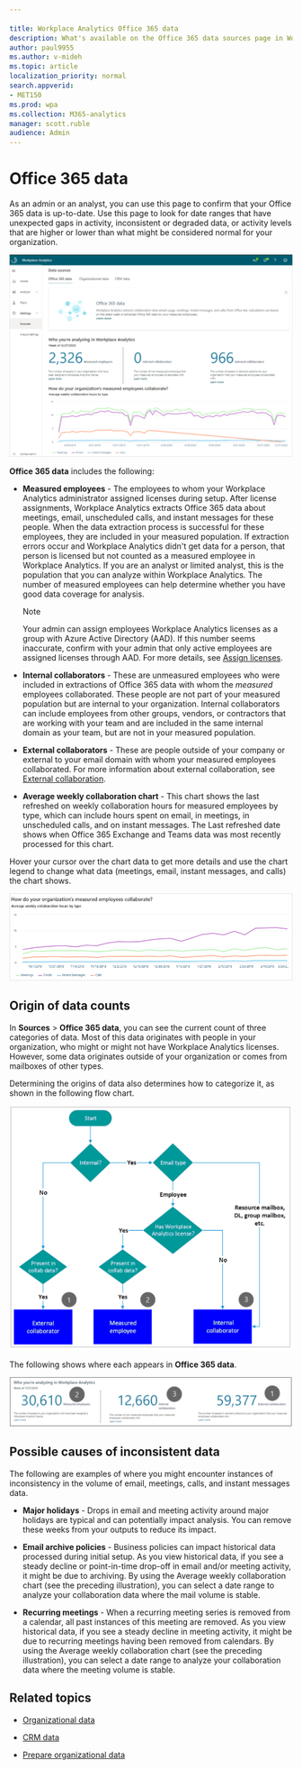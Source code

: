 ```yaml
---

title: Workplace Analytics Office 365 data
description: What's available on the Office 365 data sources page in Workplace Analytics 
author: paul9955
ms.author: v-mideh
ms.topic: article
localization_priority: normal 
search.appverid:
- MET150
ms.prod: wpa
ms.collection: M365-analytics
manager: scott.ruble
audience: Admin
---
```


# Office 365 data

As an admin or an analyst, you can use this page to confirm that your Office 365 data is up-to-date. Use this page to look for date ranges that have unexpected gaps in activity, inconsistent or degraded data, or activity levels that are higher or lower than what might be considered normal for your organization.

![Sources](../images/WpA/Use/sources-365.png)

**Office 365 data** includes the following:

* **Measured employees** - The employees to whom your Workplace Analytics administrator assigned licenses during setup. After license assignments, Workplace Analytics extracts Office 365 data about meetings, email, unscheduled calls, and instant messages for these people. When the data extraction process is successful for these employees, they are included in your measured population. If extraction errors occur and Workplace Analytics didn't get data for a person, that person is licensed but not counted as a measured employee in Workplace Analytics. If you are an analyst or limited analyst, this is the population that you can analyze within Workplace Analytics. The number of measured employees can help determine whether you have good data coverage for analysis.

  >[!Note]
  > Your admin can assign employees Workplace Analytics licenses as a group with Azure Active Directory (AAD). If this number seems inaccurate, confirm with your admin that only active employees are assigned licenses through AAD. For more details, see [Assign licenses](../setup/assign-licenses-to-population.md).

* **Internal collaborators** - These are unmeasured employees who were included in extractions of Office 365 data with whom the _measured_ employees collaborated. These people are not part of your measured population but are internal to your organization. Internal collaborators can include employees from other groups, vendors, or contractors that are working with your team and are included in the same internal domain as your team, but are not in your measured population.

* **External collaborators** - These are people outside of your company or external to your email domain with whom your measured employees collaborated. For more information about external collaboration, see [External collaboration](../use/explore-metrics-external-collaboration.md).

* **Average weekly collaboration chart** - This chart shows the last refreshed on weekly collaboration hours for measured employees by type, which can include hours spent on email, in meetings, in unscheduled calls, and on instant messages. The Last refreshed date shows when Office 365 Exchange and Teams data was most recently processed for this chart.

Hover your cursor over the chart data to get more details and use the chart legend to change what data (meetings, email, instant messages, and calls) the chart shows.

  ![Office 365 data sources chart data](../images/wpa/use/measured-collab.png)
<!--
  >[!Note]
  > If collaboration activity for Teams drops below 30 percent of the total collaboration, the unscheduled calls and instant message data will not show due to insufficient data.
-->

## Origin of data counts

In **Sources** > **Office 365 data**, you can see the current count of three categories of data. Most of this data originates with people in your organization, who might or might not have Workplace Analytics licenses. However, some data originates outside of your organization or comes from mailboxes of other types.

Determining the origins of data also determines how to categorize it, as shown in the following flow chart.

  ![Origin of data counts](../images/wpa/use/data-sources-final.png)

The following shows where each appears in **Office 365 data**.

  ![Office 365 data sources page info](../images/wpa/use/data-sources-relate.png)

## Possible causes of inconsistent data

The following are examples of where you might encounter instances of inconsistency in the volume of email, meetings, calls, and instant messages data.

* **Major holidays** - Drops in email and meeting activity around major holidays are typical and can potentially impact analysis. You can remove these weeks from your outputs to reduce its impact.

* **Email archive policies** - Business policies can impact historical data processed during initial setup. As you view historical data, if you see a steady decline or point-in-time drop-off in email and/or meeting activity, it might be due to archiving. By using the Average weekly collaboration chart (see the preceding illustration), you can select a date range to analyze your collaboration data where the mail volume is stable.

* **Recurring meetings** - When a recurring meeting series is removed from a calendar, all past instances of this meeting are removed. As you view historical data, if you see a steady decline in meeting activity, it might be due to recurring meetings having been removed from calendars. By using the Average weekly collaboration chart (see the preceding illustration), you  can select a date range to analyze your collaboration data where the meeting volume is stable.

## Related topics

* [Organizational data](organizational-data.md)

* [CRM data](crm-data.md)

* [Prepare organizational data](../setup/prepare-organizational-data.md)